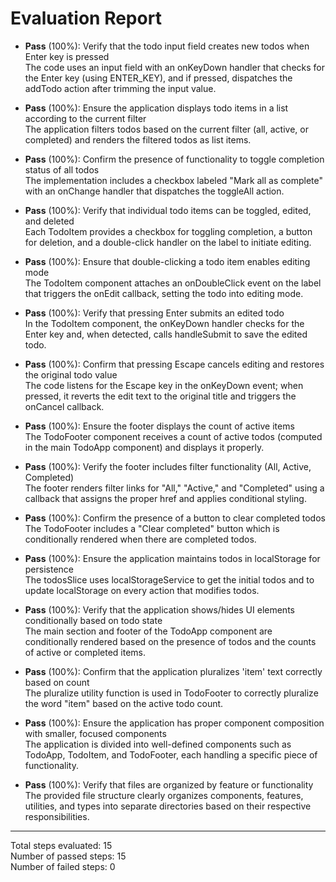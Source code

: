 # Evaluation Report

- **Pass** (100%): Verify that the todo input field creates new todos when Enter key is pressed  
  The code uses an input field with an onKeyDown handler that checks for the Enter key (using ENTER_KEY), and if pressed, dispatches the addTodo action after trimming the input value.

- **Pass** (100%): Ensure the application displays todo items in a list according to the current filter  
  The application filters todos based on the current filter (all, active, or completed) and renders the filtered todos as list items.

- **Pass** (100%): Confirm the presence of functionality to toggle completion status of all todos  
  The implementation includes a checkbox labeled "Mark all as complete" with an onChange handler that dispatches the toggleAll action.

- **Pass** (100%): Verify that individual todo items can be toggled, edited, and deleted  
  Each TodoItem provides a checkbox for toggling completion, a button for deletion, and a double-click handler on the label to initiate editing.

- **Pass** (100%): Ensure that double-clicking a todo item enables editing mode  
  The TodoItem component attaches an onDoubleClick event on the label that triggers the onEdit callback, setting the todo into editing mode.

- **Pass** (100%): Verify that pressing Enter submits an edited todo  
  In the TodoItem component, the onKeyDown handler checks for the Enter key and, when detected, calls handleSubmit to save the edited todo.

- **Pass** (100%): Confirm that pressing Escape cancels editing and restores the original todo value  
  The code listens for the Escape key in the onKeyDown event; when pressed, it reverts the edit text to the original title and triggers the onCancel callback.

- **Pass** (100%): Ensure the footer displays the count of active items  
  The TodoFooter component receives a count of active todos (computed in the main TodoApp component) and displays it properly.

- **Pass** (100%): Verify the footer includes filter functionality (All, Active, Completed)  
  The footer renders filter links for "All," "Active," and "Completed" using a callback that assigns the proper href and applies conditional styling.

- **Pass** (100%): Confirm the presence of a button to clear completed todos  
  The TodoFooter includes a "Clear completed" button which is conditionally rendered when there are completed todos.

- **Pass** (100%): Ensure the application maintains todos in localStorage for persistence  
  The todosSlice uses localStorageService to get the initial todos and to update localStorage on every action that modifies todos.

- **Pass** (100%): Verify that the application shows/hides UI elements conditionally based on todo state  
  The main section and footer of the TodoApp component are conditionally rendered based on the presence of todos and the counts of active or completed items.

- **Pass** (100%): Confirm that the application pluralizes 'item' text correctly based on count  
  The pluralize utility function is used in TodoFooter to correctly pluralize the word "item" based on the active todo count.

- **Pass** (100%): Ensure the application has proper component composition with smaller, focused components  
  The application is divided into well-defined components such as TodoApp, TodoItem, and TodoFooter, each handling a specific piece of functionality.

- **Pass** (100%): Verify that files are organized by feature or functionality  
  The provided file structure clearly organizes components, features, utilities, and types into separate directories based on their respective responsibilities.

---

Total steps evaluated: 15  
Number of passed steps: 15  
Number of failed steps: 0